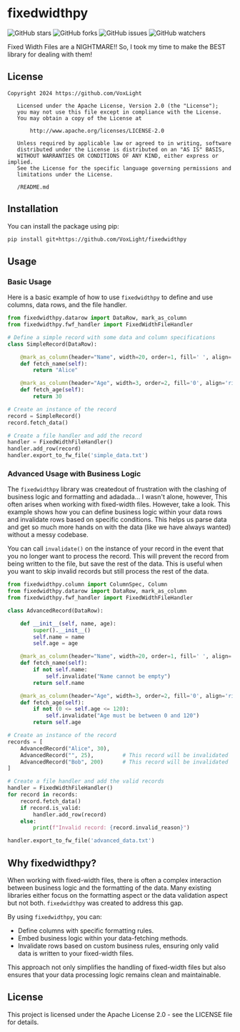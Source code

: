 # fixedwidthpy

![GitHub stars](https://img.shields.io/github/stars/VoxLight/fixedwidthpy)
![GitHub forks](https://img.shields.io/github/forks/VoxLight/fixedwidthpy)
![GitHub issues](https://img.shields.io/github/issues/VoxLight/fixedwidthpy)
![GitHub watchers](https://img.shields.io/github/watchers/VoxLight/fixedwidthpy)

Fixed Width Files are a NIGHTMARE!! So, I took my time to make the BEST library for dealing with them!

## License

```
Copyright 2024 https://github.com/VoxLight

   Licensed under the Apache License, Version 2.0 (the "License");
   you may not use this file except in compliance with the License.
   You may obtain a copy of the License at

       http://www.apache.org/licenses/LICENSE-2.0

   Unless required by applicable law or agreed to in writing, software
   distributed under the License is distributed on an "AS IS" BASIS,
   WITHOUT WARRANTIES OR CONDITIONS OF ANY KIND, either express or implied.
   See the License for the specific language governing permissions and
   limitations under the License.

   /README.md
```

## Installation

You can install the package using pip:

```bash
pip install git+https://github.com/VoxLight/fixedwidthpy
```

## Usage

### Basic Usage

Here is a basic example of how to use `fixedwidthpy` to define and use columns, data rows, and the file handler.

```python
from fixedwidthpy.datarow import DataRow, mark_as_column
from fixedwidthpy.fwf_handler import FixedWidthFileHandler

# Define a simple record with some data and column specifications
class SimpleRecord(DataRow):

    @mark_as_column(header="Name", width=20, order=1, fill=' ', align='left')
    def fetch_name(self):
        return "Alice"

    @mark_as_column(header="Age", width=3, order=2, fill='0', align='right')
    def fetch_age(self):
        return 30

# Create an instance of the record
record = SimpleRecord()
record.fetch_data()

# Create a file handler and add the record
handler = FixedWidthFileHandler()
handler.add_row(record)
handler.export_to_fw_file('simple_data.txt')
```

### Advanced Usage with Business Logic

The `fixedwidthpy` library was createdout of frustration with the clashing of business logic and formatting and adadada... I wasn't alone, however, This often arises when working with fixed-width files. However, take a look. This example shows how you can define business logic within your data rows and invalidate rows based on specific conditions. This helps us parse data and get so much more hands on with the data (like we have always wanted) without a messy codebase.

You can call `invalidate()` on the instance of your record in the event that you no longer want to process the record. This will prevent the record from being written to the file, but save the rest of the data. This is useful when you want to skip invalid records but still process the rest of the data.

```python
from fixedwidthpy.column import ColumnSpec, Column
from fixedwidthpy.datarow import DataRow, mark_as_column
from fixedwidthpy.fwf_handler import FixedWidthFileHandler

class AdvancedRecord(DataRow):

    def __init__(self, name, age):
        super().__init__()
        self.name = name
        self.age = age

    @mark_as_column(header="Name", width=20, order=1, fill=' ', align='left')
    def fetch_name(self):
        if not self.name:
            self.invalidate("Name cannot be empty")
        return self.name

    @mark_as_column(header="Age", width=3, order=2, fill='0', align='right')
    def fetch_age(self):
        if not (0 <= self.age <= 120):
            self.invalidate("Age must be between 0 and 120")
        return self.age

# Create an instance of the record
records = [
    AdvancedRecord("Alice", 30),
    AdvancedRecord("", 25),         # This record will be invalidated
    AdvancedRecord("Bob", 200)      # This record will be invalidated
]

# Create a file handler and add the valid records
handler = FixedWidthFileHandler()
for record in records:
    record.fetch_data()
    if record.is_valid:
        handler.add_row(record)
    else:
        print(f"Invalid record: {record.invalid_reason}")

handler.export_to_fw_file('advanced_data.txt')
```

## Why fixedwidthpy?

When working with fixed-width files, there is often a complex interaction between business logic and the formatting of the data. Many existing libraries either focus on the formatting aspect or the data validation aspect but not both. `fixedwidthpy` was created to address this gap.

By using `fixedwidthpy`, you can:

- Define columns with specific formatting rules.
- Embed business logic within your data-fetching methods.
- Invalidate rows based on custom business rules, ensuring only valid data is written to your fixed-width files.

This approach not only simplifies the handling of fixed-width files but also ensures that your data processing logic remains clean and maintainable.

## License

This project is licensed under the Apache License 2.0 - see the LICENSE file for details.
